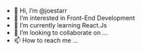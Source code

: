 - 👋 Hi, I’m @joestarr
- 👀 I’m interested in Front-End Development
- 🌱 I’m currently learning React.Js
- 💞️ I’m looking to collaborate on ...
- 📫 How to reach me ...

<!---
joestarr/joestarr is a ✨ special ✨ repository because its `README.md` (this file) appears on your GitHub profile.
You can click the Preview link to take a look at your changes.
--->
